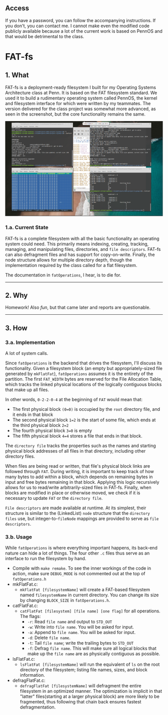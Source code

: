 ## Access
If you have a password, you can follow the accompanying instructions. If you don't, you can contact me. I cannot make even the modified code publicly available because a lot of the current work is based on PennOS and that would be detrimental to the class.

# FAT-fs
## 1. What
FAT-fs is a deployment-ready filesystem I built for my Operating Systems Architecture class at Penn. It is based on the FAT filesystem standard. We used it to build a rudimentary operating system called PennOS, the kernel and filesystem interface for which were written by my teammates. The version delivered for the class project was somewhat more advanced, as seen in the screenshot, but the core functionality remains the same.

![FAT filesystem in action](/images/fat.png)

### 1.a. Current State
FAT-fs is a complete filesystem with all the basic functionality an operating system could need. This primarily means indexing, creating, tracking, managing, and manipulating files, directories, and `file descriptors`. FAT-fs can also defragment files and has support for copy-on-write. Finally, the node structure allows for multiple directory depth, though the implementation required by the class called for a flat filesystem.

The documentation in `fatOperations`, I hear, is to die for.
  
---

## 2. Why
Homework! Also _fun_, but that came later and reports are questionable.

---

## 3. How
### 3.a. Implementation
A lot of system calls.

Since `fatOperations` is the backend that drives the filesystem, I'll discuss its functionality. Given a filesystem block (an empty but appropriately-sized file generated by `mkFlatFat`), `fatOperations` assumes it is the entirety of the partition. The first `FAT_WIDTH` bytes are reserved for the File Allocation Table, which tracks the linked physical locations of the logically contiguous blocks that make up all files.

In other words, `0-2-2-0-4` at the beginning of `FAT` would mean that:
- The first physical block `(0=0)` is occupied by the `root` directory file, and it ends in that block
- The second physical block `1=2` is the start of some file, which ends at the third physical block `2=2`
- The fourth physical block `3=0` is empty
- The fifth physical block `4=4` stores a file that ends in that block.

The `directory file` tracks the properties such as the names and starting physical block addresses of all files in that directory, including other directory files.

When files are being read or written, that file's physical block links are followed through `FAT`. During writing, it is important to keep track of how many bytes to add within a block, which depends on remaining bytes in input and free bytes remaining in that block. Applying this logic recursively allows for us to read/write arbitrarily-sized files in FAT-fs. Finally, when blocks are modified in place or otherwise moved, we check if it is necessary to update `FAT` or the `directory file`.

`File descriptors` are made available at runtime. At its simplest, their structure is similar to the (LinkedList) `node` structure that the `directory files` use, but integer-to-`fileNode` mappings are provided to serve as `file descriptors`.

### 3.b. Usage
While `fatOperations` is where everything important happens, its back-end nature can hide a lot of things. The four other `.c` files thus serve as an interface to run the filesystem by hand.
- Compile with `make remake`. To see the inner workings of the code in action, make sure `DEBUG_MODE` is not commented out at the top of `fatOperations.h`
- mkFlatFat.c:
  - `mkFlatFat [filesystemName]` will create a FAT-based filesystem named `filesystemName` in current directory. You can change its size by changing `BLOCK_SIZE` in `fatOperations.h`.
- catFlatFat.c:
  - `catFlatFat [filesystem] [file name] [one flag]` for all operations. The flags:
    - `-r`: Read `file name` and output to `STD_OUT`
    - `-w`: Write into `file name`. You will be asked for input.
    - `-a`: Append to `file name`. You will be asked for input.
    - `-d`: Delete `file name`.
    - `-t`: Tail `file name`; write the trailing bytes to `STD_OUT`
    - `-f`: Defrag `file name`. This will make sure all logical blocks that make up the `file name` are as physically contiguous as possible.
- lsFlatFat.c:
  - `lsFlatFat [filesystemName]` will run the equivalent of `ls` on the root directory of the filesystem; listing file names, sizes, and block information.
- defragFlatFat.c:
  - `defragFlatFat [filesystemName]` will defragment the entire filesystem in an optimized manner. The optimization is implicit in that "latter" files(starting at a larger physical block) are more likely to be fragmented, thus following that chain back ensures fastest defragmentation.

